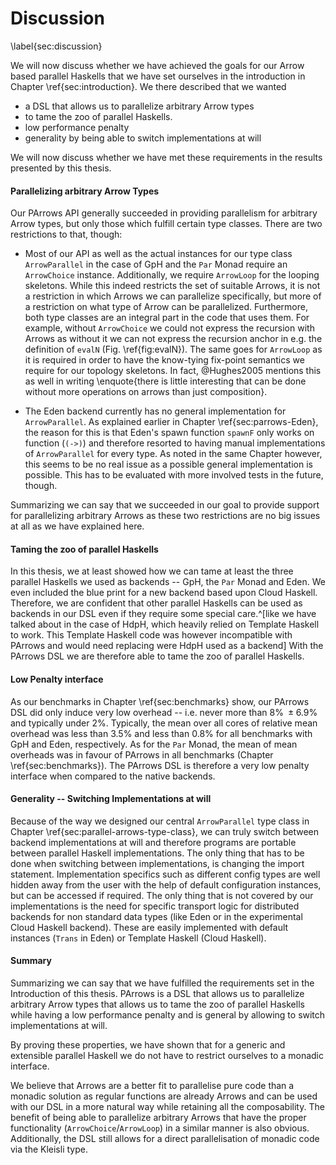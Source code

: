 # Discussion

\label{sec:discussion}

We will now discuss whether we have achieved the goals 
for our Arrow based parallel Haskells that we have set ourselves in the introduction
in Chapter \ref{sec:introduction}. We there described that we wanted

- a DSL that allows us to parallelize arbitrary Arrow types
- to tame the zoo of parallel Haskells.
- low performance penalty
- generality by being able to switch implementations at will

We will now discuss whether we have met these requirements in the results presented by
this thesis. 

#### Parallelizing arbitrary Arrow Types

Our PArrows API generally succeeded in providing parallelism for arbitrary Arrow
types, but only those which fulfill certain type classes. There are two restrictions
to that, though:

- Most of our API
as well as the actual instances for our type class `ArrowParallel` in the
case of GpH and the `Par` Monad require an `ArrowChoice` instance. Additionally,
we require `ArrowLoop` for the looping skeletons. While this indeed restricts the
set of suitable Arrows, it is not a restriction in which Arrows we can parallelize
specifically, but more of a restriction on what type of Arrow can be parallelized.
Furthermore, both type classes are an integral part in the code that uses them.
For example, without `ArrowChoice` we could not express the recursion with Arrows as
without it we can not express the recursion anchor in e.g. the definition
of `evalN` (Fig. \ref{fig:evalN}). The same goes for `ArrowLoop` as it
is required in order to have the know-tying fix-point semantics we require for
our topology skeletons. In fact, @Hughes2005 mentions this as well in writing
\enquote{there is little interesting that can be done without
more operations on arrows than just composition}.

- The Eden backend currently has no general implementation for `ArrowParallel`.
As explained earlier in Chapter \ref{sec:parrows-Eden}, the reason for this is that Eden's spawn function `spawnF`
only works on function (`(->)`) and therefore resorted to having manual implementations
of `ArrowParallel` for every type. As noted in the same Chapter however, this
seems to be no real issue as a possible general implementation is possible. This
has to be evaluated with more involved tests in the future, though.

Summarizing we can say that we succeeded in our goal to provide support for parallelizing
arbitrary Arrows as these two restrictions are no big issues at all as we have explained here. 

#### Taming the zoo of parallel Haskells

In this thesis, we at least showed how we can tame at least the three parallel Haskells
we used as backends -- GpH, the `Par` Monad and Eden. We even included
the blue print for a new backend based upon Cloud Haskell. Therefore, we are confident that
other parallel Haskells can be used as backends in our DSL even if they require
some special care.^[like we have talked about in the case of HdpH, which heavily relied
on Template Haskell to work. This Template Haskell code was however incompatible
with PArrows and would need replacing were HdpH used as a backend] With the PArrows DSL we are therefore able to
tame the zoo of parallel Haskells.

#### Low Penalty interface

As our benchmarks in Chapter \ref{sec:benchmarks} show, our PArrows DSL did only
induce very low overhead -- i.e. never more than $8\% \; \pm 6.9\%$ and typically
under $2\%$. Typically, the mean over all
cores of relative mean overhead was less than $3.5\%$ and less than $0.8\%$
for all benchmarks with GpH and Eden, respectively. As for the `Par` Monad,
the mean of mean overheads was in favour of PArrows in all benchmarks
(Chapter \ref{sec:benchmarks}).
The PArrows DSL is therefore a very low penalty interface when compared
to the native backends.

#### Generality -- Switching Implementations at will

Because of the way we designed our central `ArrowParallel` type class
in Chapter \ref{sec:parallel-arrows-type-class}, we can truly switch between
backend implementations at will and therefore programs are portable
between parallel Haskell implementations. The only thing that has to be done
when switching between implementations, 
is changing the import statement.
Implementation specifics such as different config types are well hidden
away from the user with the help of default configuration instances, but
can be accessed if required. The only thing that is not covered
by our implementations is the need for specific transport logic for
distributed backends for non standard
data types (like Eden or in the experimental Cloud Haskell backend). These
are easily implemented with default instances (`Trans` in Eden) or
Template Haskell (Cloud Haskell).

#### Summary

Summarizing we can say that we have fulfilled the requirements set in the
Introduction of this thesis. PArrows is a DSL
that allows us to parallelize arbitrary Arrow types that allows us
to tame the zoo of parallel Haskells while having a low performance penalty
and is general by allowing to switch implementations at will.

By proving these properties,
we have shown that for a generic and extensible
parallel Haskell we do not have to restrict ourselves to a monadic interface.

We believe that 
Arrows are a better fit to parallelise pure code than a monadic solution as
regular functions are already Arrows and can be used with our DSL in a more natural
way while retaining all the composability. The benefit of being able to parallelize
arbitrary Arrows that have the proper functionality (`ArrowChoice`/`ArrowLoop`)
in a similar manner is also obvious.
Additionally, the DSL still allows for a direct parallelisation of
monadic code via the Kleisli type.
